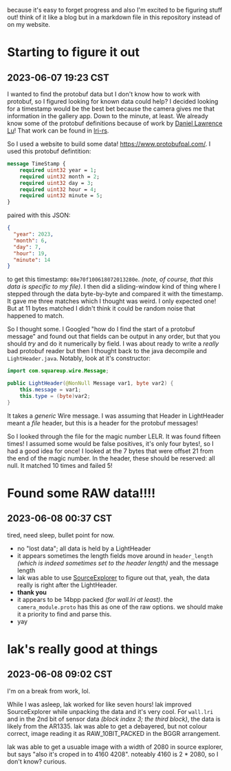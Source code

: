 because it's easy to forget progress and also I'm excited to be figuring stuff out!
think of it like a blog but in a markdown file in this repository instead of on my
website.

# Starting to figure it out
## 2023-06-07 19:23 CST
I wanted to find the protobuf data but I don't know how to work with protobuf,
so I figured looking for known data could help? I decided looking for a timestamp
would be the best bet because the camera gives me that information in the gallery
app. Down to the minute, at least. We already know some of the protobuf definitions
because of work by [Daniel Lawrence Lu](https://github.com/dllu)! That work can be
found in [lri-rs](https://github.com/dllu/lri-rs).

[lri-rs_lightheader]: https://github.com/dllu/lri-rs/blob/main/proto/lightheader.proto#L77-L106

So I used a website to build some data! <https://www.protobufpal.com/>. I used this protobuf defintition:
```proto
message TimeStamp {
    required uint32 year = 1;
    required uint32 month = 2;
    required uint32 day = 3;
    required uint32 hour = 4;
    required uint32 minute = 5;
}
```

paired with this JSON:
```json
{
  "year": 2023,
  "month": 6,
  "day": 7,
  "hour": 19,
  "minute": 14
}
```

to get this timestamp: `08e70f100618072013280e`. *(note, of course, that this data is specific to my file)*.
I then did a sliding-window kind of thing where I stepped through the data byte-by-byte and compared it with
the timestamp. It gave me three matches which I thought was weird. I only expected one! But at 11 bytes
matched I didn't think it could be random noise that happened to match.

So I thought some. I Googled "how do I find the start of a protobuf message" and found out that fields can
be output in any order, but that you should *try* and do it numerically by field. I was about ready to write
a *really* bad protobuf reader but then I thought back to the java decompile and `LightHeader.java`. Notably,
look at it's constructor:
```java
import com.squareup.wire.Message;

public LightHeader(@NonNull Message var1, byte var2) {
	this.message = var1;
	this.type = (byte)var2;
}
```

It takes a *generic* Wire message. I was assuming that Header in LightHeader
meant a *file* header, but this is a header for the protobuf messages!

So I looked through the file for the magic number LELR. It was found fifteen times!
I assumed some would be false positives, it's only four bytes!, so I had a good idea
for once! I looked at the 7 bytes that were offset 21 from the end of the magic number.
In the header, these should be reserved: all null. It matched 10 times and failed 5!

# Found some RAW data!!!!
## 2023-06-08 00:37 CST
tired, need sleep, bullet point for now.
- no "lost data"; all data is held by a LightHeader
- it appears sometimes the length fields move around in `header_length` *(which is indeed sometimes set to the header length)* and the message length
- lak was able to use [SourceExplorer][se-dev] to figure out that, yeah, the data really is right after the LightHeader.
- **thank you**
- it appears to be 14bpp packed *(for wall.lri at least)*. the `camera_module.proto` has this as one of the raw options. we should make it a priority to find and parse this.
- yay

[se-dev]: https://github.com/LAK132/SourceExplorer/tree/dev

# lak's really good at things
## 2023-06-08 09:02 CST
I'm on a break from work, lol.

While I was asleep, lak worked for like seven hours! lak improved SourceExplorer while unpacking the data and it's very cool.
For `wall.lri` and in the 2nd bit of sensor data *(block index 3; the third block)*, the data is likely from the AR1335. lak
was able to get a debayered, but not colour correct, image reading it as RAW_10BIT_PACKED in the BGGR arrangement.

lak was able to get a usuable image with a width of 2080 in source explorer, but says "also it's croped in to 4160 4208". noteably 4160 is 2 * 2080, so I don't know? curious.
